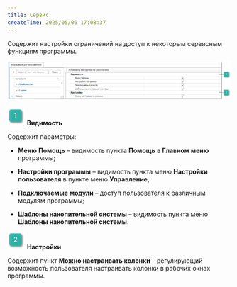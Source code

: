 ```yaml
---
title: Сервис
createTime: 2025/05/06 17:08:37
---
```

Содержит настройки ограничений на доступ к некоторым сервисным функциям программы.

![](../../../../assets/specification/image276.png)

![](../../../../assets/specification/image006.png) **Видимость**

Содержит параметры: 

- **Меню** **Помощь** – видимость пункта **Помощь** в **Главном меню** программы;

- **Настройки программы** – видимость пункта меню **Настройки пользователя** в пункте меню **Управление**;

- **Подключаемые модули** – доступ пользователя к различным модулям программы;

- **Шаблоны накопительной системы** – видимость пункта меню **Шаблоны накопительной системы**.

![](../../../../assets/specification/image008.png) **Настройки** 

Содержит пункт **Можно настраивать колонки** – регулирующий возможность пользователя настраивать колонки в рабочих окнах программы.

